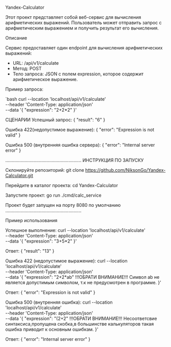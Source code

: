 Yandex-Calculator

Этот проект представляет собой веб-сервис для вычисления арифметических выражений. Пользователь может отправить запрос с арифметическим выражением и получить результат его вычисления.

Описание

Сервис предоставляет один endpoint для вычисления арифметических выражений:

- URL: /api/v1/calculate
- Метод: POST
- Тело запроса: JSON с полем expression, которое содержит арифметическое выражение.

Пример запроса:

`bash
curl --location 'localhost/api/v1/calculate' \
--header 'Content-Type: application/json' \
--data '{
  "expression": "2+2*2"
}'

СЦЕНАРИИ
Успешный запрос: 
{
  "result": "6"
}

Ошибка 422(недопустимое выражение):
{
  "error": "Expression is not valid"
}

Ошибка 500 (внутренняя ошибка сервера):
{
  "error": "Internal server error"
}

...........................................................
ИНСТРУКЦИЯ ПО ЗАПУСКУ

Склонируйте репозиторий:
git clone https://github.com/NiksonGo/Yandex-Calculator.git

Перейдите в каталог проекта:
cd Yandex-Calculator

Запустите проект:
go run ./cmd/calc_service

Проект будет запущен на порту 8080 по умолчанию
...........................................................

Пример использования

Успешное выполнение:
curl --location 'localhost/api/v1/calculate' \
--header 'Content-Type: application/json' \
--data '{
  "expression": "3+5*2"
}'

Ответ:
{
  "result": "13"
}

Ошибка 422 (недопустимое выражение):
curl --location 'localhost/api/v1/calculate' \
--header 'Content-Type: application/json' \
--data '{
  "expression": "2+2*ab" !!!ОБРАТИ ВНИМАНИЕ!!! Символ ab не является допустимым символом, т.к не предусмотрен в программе.
}'

Ответ:
{
  "error": "Expression is not valid"
}

Ошибка 500 (внутренняя ошибка):
curl --location 'localhost/api/v1/calculate' \
--header 'Content-Type: application/json' \
--data '{
  "expression": "(2+2"   !!!ОБРАТИ ВНИМАНИЕ!!! Несоответсвие синтаксиса,пропущена скобка,в большинстве калькуляторов такая ошибка приводит к основным ошибкам.
}'

Ответ:
{
  "error": "Internal server error"
}

